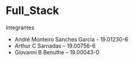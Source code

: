 # Full_Stack
Integrantes
- André Monteiro Sanches Garcia - 19.01230-6
- Arthur C Sarnadas             – 19.00756-6
- Giovanni B Benuthe            – 19.00043-0
